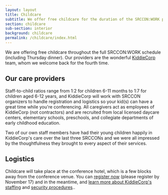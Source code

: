 ```yaml
---
layout: layout
title: Childcare
subtitle: We offer free childcare for the duration of the SRCCON:WORK program and welcome families of all sizes.
section: childcare
sub-section: interior
background: childcare
permalink: /childcare/index.html
---
```


We are offering free childcare throughout the full SRCCON:WORK schedule (including Thursday dinner). Our providers are the wonderful [KiddieCorp](https://www.kiddiecorp.com/) team, whom we welcome back for the fourth time.

## Our care providers

Staff-to-child ratios range from 1:2 for children 6-11 months to 1:7 for children aged 6-12 years, and KiddieCorp will work with SRCCON organizers to handle registration and logistics so your kid(s) can have a great time while you're conferencing. All caregivers act as employees of KiddieCorp (not contractors) and are recruited from local licensed daycare centers, elementary schools, preschools, and collegiate departments of early childhood education.

Two of our own staff members have had their young children happily in KiddieCorp's care over the last three SRCCONs and we were all impressed by the thoughtfulness they brought to every aspect of their services.

## Logistics

Childcare will take place at the conference hotel, which is a few blocks away from the conference venue. You can [register now](https://www.jotform.com/KiddieCorp/srcconwinterkids) (please register by November 17) and in the meantime, and [learn more about KiddieCorp's staffing](https://www.kiddiecorp.com/staffselect.html) and [security procedures](https://www.kiddiecorp.com/security.html)..

<!--<div id="sponsortag">
    <span>Childcare at SRCCON is made possible by</span> <a href="http://jsk.stanford.edu/"><img src="/media/img/partners/jsk.jpg" class="childcare" alt="John S Knight Fellowships"></a>
</div>-->

